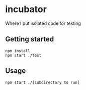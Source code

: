 # incubator
Where I put isolated code for testing

## Getting started

```tsx
npm install
npm start ./test
```
## Usage

```tsx
npm start ./[subdirectory to run]
```
